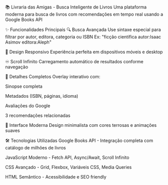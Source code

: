 📚 Livraria das Amigas - Busca Inteligente de Livros
Uma plataforma moderna para busca de livros com recomendações em tempo real usando a Google Books API

✨ Funcionalidades Principais
🔍 Busca Avançada
Use sintaxe especial para filtrar por autor, editora, categoria ou ISBN
Ex: "ficção científica autor:Isaac Asimov editora:Aleph"

📱 Design Responsivo
Experiência perfeita em dispositivos móveis e desktop

♾ Scroll Infinito
Carregamento automático de resultados conforme navegação

📖 Detalhes Completos
Overlay interativo com:

Sinopse completa

Metadados (ISBN, páginas, idioma)

Avaliações do Google

3 recomendações relacionadas

🎨 Interface Moderna
Design minimalista com cores terrosas e animações suaves

🛠 Tecnologias Utilizadas
Google Books API - Integração completa com catálogo de milhões de livros

JavaScript Moderno - Fetch API, Async/Await, Scroll Infinito

CSS Avançado - Grid, Flexbox, Variáveis CSS, Media Queries

HTML Semântico - Acessibilidade e SEO friendly
